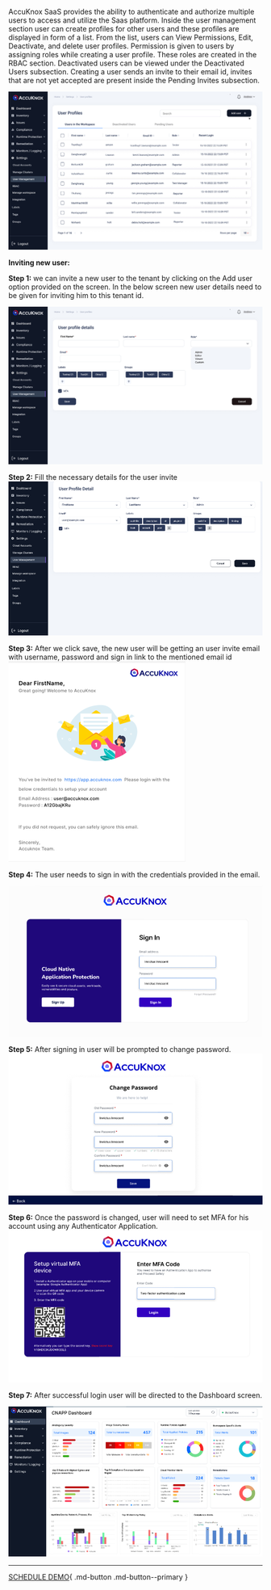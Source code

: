 AccuKnox SaaS provides the ability to authenticate and authorize multiple users to access and utilize the Saas platform. Inside the user management section user can create profiles for other users and these profiles are displayed in form of a list. From the list, users can View Permissions, Edit, Deactivate, and delete user profiles. Permission is given to users by assigning roles while creating a user profile. These roles are created in the RBAC section. Deactivated users can be viewed under the Deactivated Users subsection. Creating a user sends an invite to their email id, invites that are not yet accepted are present inside the Pending Invites subsection.

![](images/user-manager-1.jpg)

**Inviting new user:** 

**Step 1:** we can invite a new user to the tenant by clicking on the Add user option provided on the screen. In the below screen new user details need to be given for inviting him to this tenant id. 

![](images/user-manager-2.jpg)

**Step 2:** Fill the necessary details for the user invite
![](images/user-manager-3.png)

**Step 3:** After we click save, the new user will be getting an user invite email with username, password and sign in link to the mentioned email id 
![](images/user-manager-4.png)

**Step 4:** The user needs to sign in with the credentials provided in the email. 

![](images/user-manager-5.png)

**Step 5:** After signing in user will be prompted to change password. 
![](images/user-manager-6.png)

**Step 6:**  Once the password is changed, user will need to set MFA for his account using any Authenticator Application. 
![](images/user-manager-7.png)

**Step 7:** After successful login user will be directed to the Dashboard screen.

![](images/user-manager-8.png)

- - - 
[SCHEDULE DEMO](https://www.accuknox.com/contact-us){ .md-button .md-button--primary }
